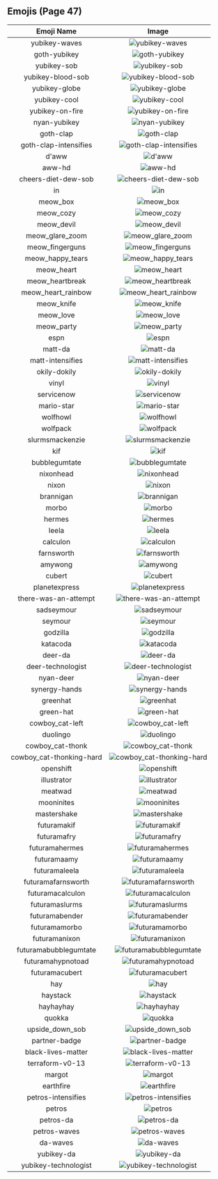 
## Emojis (Page 47)
|Emoji Name|Image|
| :-: | :-: |
|yubikey-waves| ![yubikey-waves](/output/yubikey-waves.gif)|
|goth-yubikey| ![goth-yubikey](/output/goth-yubikey.png)|
|yubikey-sob| ![yubikey-sob](/output/yubikey-sob.png)|
|yubikey-blood-sob| ![yubikey-blood-sob](/output/yubikey-blood-sob.png)|
|yubikey-globe| ![yubikey-globe](/output/yubikey-globe.gif)|
|yubikey-cool| ![yubikey-cool](/output/yubikey-cool.png)|
|yubikey-on-fire| ![yubikey-on-fire](/output/yubikey-on-fire.gif)|
|nyan-yubikey| ![nyan-yubikey](/output/nyan-yubikey.gif)|
|goth-clap| ![goth-clap](/output/goth-clap.gif)|
|goth-clap-intensifies| ![goth-clap-intensifies](/output/goth-clap-intensifies.gif)|
|d'aww| ![d'aww](/output/d'aww.png)|
|aww-hd| ![aww-hd](/output/aww-hd)|
|cheers-diet-dew-sob| ![cheers-diet-dew-sob](/output/cheers-diet-dew-sob.png)|
|in| ![in](/output/in.png)|
|meow_box| ![meow_box](/output/meow_box.png)|
|meow_cozy| ![meow_cozy](/output/meow_cozy.png)|
|meow_devil| ![meow_devil](/output/meow_devil.png)|
|meow_glare_zoom| ![meow_glare_zoom](/output/meow_glare_zoom.gif)|
|meow_fingerguns| ![meow_fingerguns](/output/meow_fingerguns.png)|
|meow_happy_tears| ![meow_happy_tears](/output/meow_happy_tears.png)|
|meow_heart| ![meow_heart](/output/meow_heart.png)|
|meow_heartbreak| ![meow_heartbreak](/output/meow_heartbreak.gif)|
|meow_heart_rainbow| ![meow_heart_rainbow](/output/meow_heart_rainbow.gif)|
|meow_knife| ![meow_knife](/output/meow_knife.png)|
|meow_love| ![meow_love](/output/meow_love.png)|
|meow_party| ![meow_party](/output/meow_party)|
|espn| ![espn](/output/espn.png)|
|matt-da| ![matt-da](/output/matt-da.png)|
|matt-intensifies| ![matt-intensifies](/output/matt-intensifies.gif)|
|okily-dokily| ![okily-dokily](/output/okily-dokily)|
|vinyl| ![vinyl](/output/vinyl.png)|
|servicenow| ![servicenow](/output/servicenow.jpg)|
|mario-star| ![mario-star](/output/mario-star.png)|
|wolfhowl| ![wolfhowl](/output/wolfhowl.jpg)|
|wolfpack| ![wolfpack](/output/wolfpack.png)|
|slurmsmackenzie| ![slurmsmackenzie](/output/slurmsmackenzie.png)|
|kif| ![kif](/output/kif.png)|
|bubblegumtate| ![bubblegumtate](/output/bubblegumtate.png)|
|nixonhead| ![nixonhead](/output/nixonhead.png)|
|nixon| ![nixon](/output/nixon)|
|brannigan| ![brannigan](/output/brannigan.png)|
|morbo| ![morbo](/output/morbo.png)|
|hermes| ![hermes](/output/hermes.png)|
|leela| ![leela](/output/leela.png)|
|calculon| ![calculon](/output/calculon.png)|
|farnsworth| ![farnsworth](/output/farnsworth.png)|
|amywong| ![amywong](/output/amywong.png)|
|cubert| ![cubert](/output/cubert.png)|
|planetexpress| ![planetexpress](/output/planetexpress.png)|
|there-was-an-attempt| ![there-was-an-attempt](/output/there-was-an-attempt.png)|
|sadseymour| ![sadseymour](/output/sadseymour.png)|
|seymour| ![seymour](/output/seymour.png)|
|godzilla| ![godzilla](/output/godzilla.jpg)|
|katacoda| ![katacoda](/output/katacoda.png)|
|deer-da| ![deer-da](/output/deer-da.png)|
|deer-technologist| ![deer-technologist](/output/deer-technologist.png)|
|nyan-deer| ![nyan-deer](/output/nyan-deer.gif)|
|synergy-hands| ![synergy-hands](/output/synergy-hands.jpg)|
|greenhat| ![greenhat](/output/greenhat.png)|
|green-hat| ![green-hat](/output/green-hat)|
|cowboy_cat-left| ![cowboy_cat-left](/output/cowboy_cat-left.png)|
|duolingo| ![duolingo](/output/duolingo.png)|
|cowboy_cat-thonk| ![cowboy_cat-thonk](/output/cowboy_cat-thonk.png)|
|cowboy_cat-thonking-hard| ![cowboy_cat-thonking-hard](/output/cowboy_cat-thonking-hard.png)|
|openshift| ![openshift](/output/openshift.png)|
|illustrator| ![illustrator](/output/illustrator.png)|
|meatwad| ![meatwad](/output/meatwad.png)|
|mooninites| ![mooninites](/output/mooninites.png)|
|mastershake| ![mastershake](/output/mastershake.png)|
|futuramakif| ![futuramakif](/output/futuramakif)|
|futuramafry| ![futuramafry](/output/futuramafry)|
|futuramahermes| ![futuramahermes](/output/futuramahermes)|
|futuramaamy| ![futuramaamy](/output/futuramaamy)|
|futuramaleela| ![futuramaleela](/output/futuramaleela)|
|futuramafarnsworth| ![futuramafarnsworth](/output/futuramafarnsworth)|
|futuramacalculon| ![futuramacalculon](/output/futuramacalculon)|
|futuramaslurms| ![futuramaslurms](/output/futuramaslurms)|
|futuramabender| ![futuramabender](/output/futuramabender)|
|futuramamorbo| ![futuramamorbo](/output/futuramamorbo)|
|futuramanixon| ![futuramanixon](/output/futuramanixon)|
|futuramabubblegumtate| ![futuramabubblegumtate](/output/futuramabubblegumtate)|
|futuramahypnotoad| ![futuramahypnotoad](/output/futuramahypnotoad)|
|futuramacubert| ![futuramacubert](/output/futuramacubert)|
|hay| ![hay](/output/hay.png)|
|haystack| ![haystack](/output/haystack.png)|
|hayhayhay| ![hayhayhay](/output/hayhayhay.png)|
|quokka| ![quokka](/output/quokka.png)|
|upside_down_sob| ![upside_down_sob](/output/upside_down_sob.png)|
|partner-badge| ![partner-badge](/output/partner-badge.png)|
|black-lives-matter| ![black-lives-matter](/output/black-lives-matter.png)|
|terraform-v0-13| ![terraform-v0-13](/output/terraform-v0-13.png)|
|margot| ![margot](/output/margot.png)|
|earthfire| ![earthfire](/output/earthfire.gif)|
|petros-intensifies| ![petros-intensifies](/output/petros-intensifies.gif)|
|petros| ![petros](/output/petros.png)|
|petros-da| ![petros-da](/output/petros-da.png)|
|petros-waves| ![petros-waves](/output/petros-waves.gif)|
|da-waves| ![da-waves](/output/da-waves.gif)|
|yubikey-da| ![yubikey-da](/output/yubikey-da.png)|
|yubikey-technologist| ![yubikey-technologist](/output/yubikey-technologist.png)|